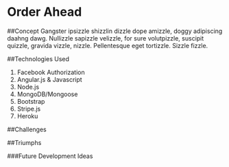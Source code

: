 # Order Ahead
##Concept
Gangster ipsizzle shizzlin dizzle dope amizzle, doggy adipiscing daahng dawg. Nullizzle sapizzle velizzle, for sure volutpizzle, suscipit quizzle, gravida vizzle, nizzle. Pellentesque eget tortizzle. Sizzle fizzle.

##Technologies Used
1. Facebook Authorization
2. Angular.js & Javascript
3. Node.js
4. MongoDB/Mongoose
5. Bootstrap
6. Stripe.js
7. Heroku







##Challenges

##Triumphs



###Future Development Ideas
